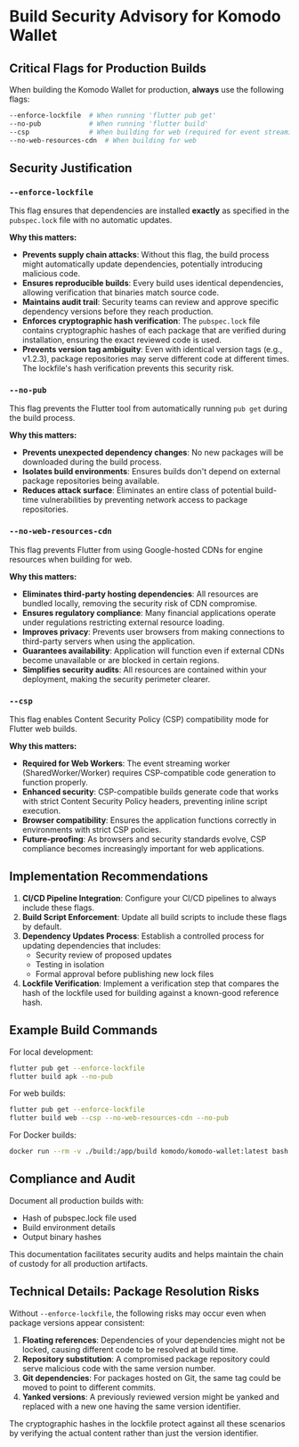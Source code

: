 # Build Security Advisory for Komodo Wallet

## Critical Flags for Production Builds

When building the Komodo Wallet for production, **always** use the following flags:

```bash
--enforce-lockfile  # When running 'flutter pub get'
--no-pub            # When running 'flutter build'
--csp               # When building for web (required for event streaming worker)
--no-web-resources-cdn  # When building for web
```

## Security Justification

### `--enforce-lockfile`

This flag ensures that dependencies are installed **exactly** as specified in the `pubspec.lock` file with no automatic updates.

**Why this matters:**

- **Prevents supply chain attacks**: Without this flag, the build process might automatically update dependencies, potentially introducing malicious code.
- **Ensures reproducible builds**: Every build uses identical dependencies, allowing verification that binaries match source code.
- **Maintains audit trail**: Security teams can review and approve specific dependency versions before they reach production.
- **Enforces cryptographic hash verification**: The `pubspec.lock` file contains cryptographic hashes of each package that are verified during installation, ensuring the exact reviewed code is used.
- **Prevents version tag ambiguity**: Even with identical version tags (e.g., v1.2.3), package repositories may serve different code at different times. The lockfile's hash verification prevents this security risk.

### `--no-pub`

This flag prevents the Flutter tool from automatically running `pub get` during the build process.

**Why this matters:**

- **Prevents unexpected dependency changes**: No new packages will be downloaded during the build process.
- **Isolates build environments**: Ensures builds don't depend on external package repositories being available.
- **Reduces attack surface**: Eliminates an entire class of potential build-time vulnerabilities by preventing network access to package repositories.

### `--no-web-resources-cdn`

This flag prevents Flutter from using Google-hosted CDNs for engine resources when building for web.

**Why this matters:**

- **Eliminates third-party hosting dependencies**: All resources are bundled locally, removing the security risk of CDN compromise.
- **Ensures regulatory compliance**: Many financial applications operate under regulations restricting external resource loading.
- **Improves privacy**: Prevents user browsers from making connections to third-party servers when using the application.
- **Guarantees availability**: Application will function even if external CDNs become unavailable or are blocked in certain regions.
- **Simplifies security audits**: All resources are contained within your deployment, making the security perimeter clearer.

### `--csp`

This flag enables Content Security Policy (CSP) compatibility mode for Flutter web builds.

**Why this matters:**

- **Required for Web Workers**: The event streaming worker (SharedWorker/Worker) requires CSP-compatible code generation to function properly.
- **Enhanced security**: CSP-compatible builds generate code that works with strict Content Security Policy headers, preventing inline script execution.
- **Browser compatibility**: Ensures the application functions correctly in environments with strict CSP policies.
- **Future-proofing**: As browsers and security standards evolve, CSP compliance becomes increasingly important for web applications.

## Implementation Recommendations

1. **CI/CD Pipeline Integration**: Configure your CI/CD pipelines to always include these flags.
2. **Build Script Enforcement**: Update all build scripts to include these flags by default.
3. **Dependency Updates Process**: Establish a controlled process for updating dependencies that includes:
   - Security review of proposed updates
   - Testing in isolation
   - Formal approval before publishing new lock files
4. **Lockfile Verification**: Implement a verification step that compares the hash of the lockfile used for building against a known-good reference hash.

## Example Build Commands

For local development:

```bash
flutter pub get --enforce-lockfile
flutter build apk --no-pub
```

For web builds:

```bash
flutter pub get --enforce-lockfile
flutter build web --csp --no-web-resources-cdn --no-pub
```

For Docker builds:

```bash
docker run --rm -v ./build:/app/build komodo/komodo-wallet:latest bash -c "flutter pub get --enforce-lockfile && flutter build apk --no-pub --release"
```

## Compliance and Audit

Document all production builds with:

- Hash of pubspec.lock file used
- Build environment details
- Output binary hashes

This documentation facilitates security audits and helps maintain the chain of custody for all production artifacts.

## Technical Details: Package Resolution Risks

Without `--enforce-lockfile`, the following risks may occur even when package versions appear consistent:

1. **Floating references**: Dependencies of your dependencies might not be locked, causing different code to be resolved at build time.
2. **Repository substitution**: A compromised package repository could serve malicious code with the same version number.
3. **Git dependencies**: For packages hosted on Git, the same tag could be moved to point to different commits.
4. **Yanked versions**: A previously reviewed version might be yanked and replaced with a new one having the same version identifier.

The cryptographic hashes in the lockfile protect against all these scenarios by verifying the actual content rather than just the version identifier.
